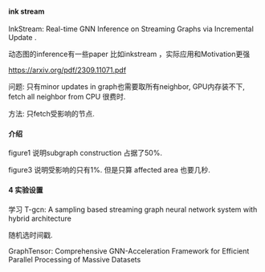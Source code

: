 #### ink stream 

InkStream: Real-time GNN Inference on Streaming Graphs via Incremental Update . 

动态图的inference有一些paper 比如inkstream ，实际应用和Motivation更强

https://arxiv.org/pdf/2309.11071.pdf

问题:  只有minor updates in graph也需要取所有neighbor, GPU内存装不下, fetch all neighbor  from CPU 很费时. 

方法: 只fetch受影响的节点. 

#### 介绍

figure1 说明subgraph construction 占据了50%.

figure3 说明受影响的只有1%. 但是只算 affected area 也要几秒.

#### 4 实验设置

学习  T-gcn: A sampling based streaming graph neural network system with hybrid architecture

随机选时间戳. 





GraphTensor: Comprehensive GNN-Acceleration Framework for Efficient Parallel Processing of Massive Datasets
